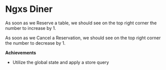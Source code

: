 # Ngxs Diner

As soon as we Reserve a table, we should see on the top right corner the number to increase by 1.

As soon as we Cancel a Reservation, we should see on the top right corner the number to decrease by 1.

**Achievements**

- Utilize the global state and apply a store query
